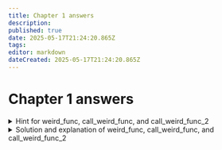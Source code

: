 ```yaml
---
title: Chapter 1 answers
description: 
published: true
date: 2025-05-17T21:24:20.865Z
tags: 
editor: markdown
dateCreated: 2025-05-17T21:24:20.865Z
---
```


# Chapter 1 answers

<details>
  <summary>Hint for weird_func, call_weird_func, and call_weird_func_2</summary>
  
Note that `r3` gets read from in `stw r3, 0x0(r31)` immediately following `bl weird_func`. What does this tell you about `weird_func`? 
  
</details>

<details>
  <summary>Solution and explanation of weird_func, call_weird_func, and call_weird_func_2</summary>
  
Even though `weird_func` appears to be empty, it's actually implicitly returning its first argument at `r3`, which gets written to the pointer `int *b`. Since `r3` is used by the ABI as both the first argument and the return register, no discrete move actually has to happen inside of `weird_func` and the compiler can simply write a single `blr`. 

```c
int weird_func(int a) {
    return a;
}

void call_weird_func(int a, int *b) {
    *b = weird_func(a);
}
  
void call_weird_func_2(int a, int *b) {
    a = a + 2;
    *b = weird_func(a);
}

```

 You're probably wondering why the initial definition of `int weird_func(void) { }` even compiles in the first place when nothing is returned even though it has an `int` return value. This wouldn't fly if you were going to port this code to another languages, but unfortunately because of the C language's rules, it's actually considered valid and allows `weird_func` and `call_weird_func` to compile to the same thing regardless of whether `weird_func` is written as returning its first argument or not. 

One of the key principles of decomp, what I'm trying to get at at by having you do these problems, is that you should understand and be aware of what the tooling you're using *can* automate, versus what it *cannot*. The reason I provided the initial code like that is because it's what an automated decompiler like Ghidra or m2c would typically output, since they'd decompile these functions in isolation (remember that `weird_func` could be in a different TU). You likely felt confusion or frustration if you focused primarily on `call_weird_func_2` and assumed that the other functions *had* to be correct because they have a green 100% label in objdiff. These types of misunderstandings are perhaps the biggest hurdle to overcome when starting out in decomp, which is why it's important to identify and question any assumptions you may unconsciously be making and learn more about how things work when you get confused.
